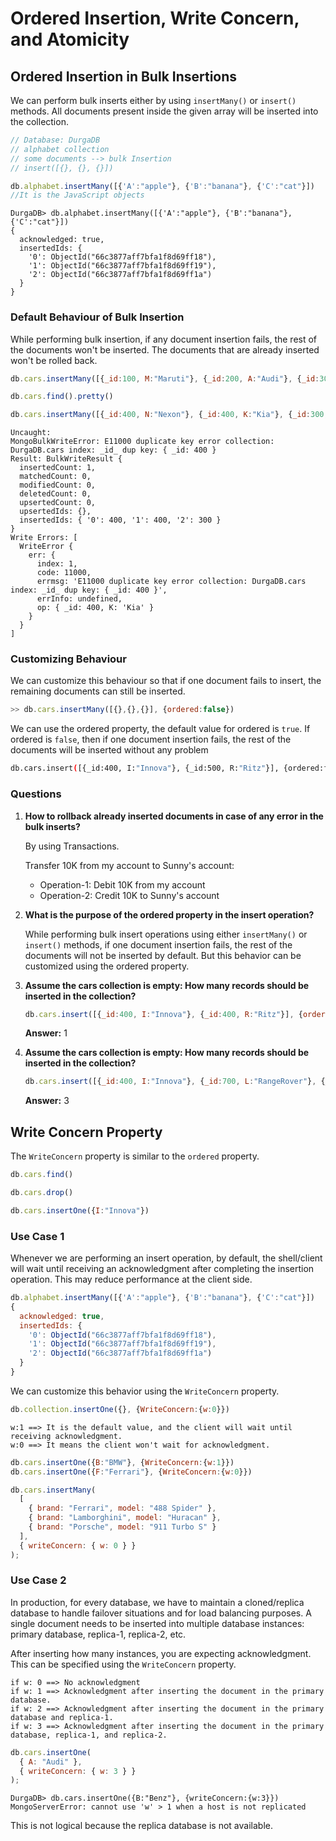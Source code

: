 # Ordered Insertion, Write Concern, and Atomicity

## Ordered Insertion in Bulk Insertions

We can perform bulk inserts either by using `insertMany()` or `insert()` methods. All documents present inside the given array will be inserted into the collection.

```javascript
// Database: DurgaDB
// alphabet collection
// some documents --> bulk Insertion
// insert([{}, {}, {}])

db.alphabet.insertMany([{'A':"apple"}, {'B':"banana"}, {'C':"cat"}])
//It is the JavaScript objects
```

```plaintext
DurgaDB> db.alphabet.insertMany([{'A':"apple"}, {'B':"banana"}, {'C':"cat"}])
{
  acknowledged: true,
  insertedIds: {
    '0': ObjectId("66c3877aff7bfa1f8d69ff18"),
    '1': ObjectId("66c3877aff7bfa1f8d69ff19"),
    '2': ObjectId("66c3877aff7bfa1f8d69ff1a")
  }
}
```

### Default Behaviour of Bulk Insertion

While performing bulk insertion, if any document insertion fails, the rest of the documents won't be inserted. The documents that are already inserted won't be rolled back.

```javascript
db.cars.insertMany([{_id:100, M:"Maruti"}, {_id:200, A:"Audi"}, {_id:300, B:"Benz"}])

db.cars.find().pretty()

db.cars.insertMany([{_id:400, N:"Nexon"}, {_id:400, K:"Kia"}, {_id:300, B:"Benz"}])
```

```plaintext
Uncaught:
MongoBulkWriteError: E11000 duplicate key error collection: DurgaDB.cars index: _id_ dup key: { _id: 400 }
Result: BulkWriteResult {
  insertedCount: 1,
  matchedCount: 0,
  modifiedCount: 0,
  deletedCount: 0,
  upsertedCount: 0,
  upsertedIds: {},
  insertedIds: { '0': 400, '1': 400, '2': 300 }
}
Write Errors: [
  WriteError {
    err: {
      index: 1,
      code: 11000,
      errmsg: 'E11000 duplicate key error collection: DurgaDB.cars index: _id_ dup key: { _id: 400 }',
      errInfo: undefined,
      op: { _id: 400, K: 'Kia' }
    }
  }
]
```

### Customizing Behaviour

We can customize this behaviour so that if one document fails to insert, the remaining documents can still be inserted.

```javascript
>> db.cars.insertMany([{},{},{}], {ordered:false})
```
We can use the ordered property, the default value for ordered is `true`.
If ordered is `false`, then if one document insertion fails, the rest of the documents will be inserted without any problem

```bash
db.cars.insert([{_id:400, I:"Innova"}, {_id:500, R:"Ritz"}], {ordered:false})
```

### Questions

1. **How to rollback already inserted documents in case of any error in the bulk inserts?**

   By using Transactions.

   Transfer 10K from my account to Sunny's account:
   - Operation-1: Debit 10K from my account
   - Operation-2: Credit 10K to Sunny's account

2. **What is the purpose of the ordered property in the insert operation?**

   While performing bulk insert operations using either `insertMany()` or `insert()` methods, if one document insertion fails, the rest of the documents will not be inserted by default. But this behavior can be customized using the ordered property.

3. **Assume the cars collection is empty: How many records should be inserted in the collection?**

   ```javascript
   db.cars.insert([{_id:400, I:"Innova"}, {_id:400, R:"Ritz"}], {ordered:true})
   ```

   **Answer:** 1

4. **Assume the cars collection is empty: How many records should be inserted in the collection?**

   ```javascript
   db.cars.insert([{_id:400, I:"Innova"}, {_id:700, L:"RangeRover"}, {_id:400, R:"Ritz"},  {_id:900, M:"Thar"}], {ordered:false})
   ```

   **Answer:** 3

## Write Concern Property

The `WriteConcern` property is similar to the `ordered` property.

```javascript
db.cars.find()

db.cars.drop()

db.cars.insertOne({I:"Innova"})
```

### Use Case 1

Whenever we are performing an insert operation, by default, the shell/client will wait until receiving an acknowledgment after completing the insertion operation. This may reduce performance at the client side.

```javascript
db.alphabet.insertMany([{'A':"apple"}, {'B':"banana"}, {'C':"cat"}])
{
  acknowledged: true,
  insertedIds: {
    '0': ObjectId("66c3877aff7bfa1f8d69ff18"),
    '1': ObjectId("66c3877aff7bfa1f8d69ff19"),
    '2': ObjectId("66c3877aff7bfa1f8d69ff1a")
  }
}
```

We can customize this behavior using the `WriteConcern` property.

```javascript
db.collection.insertOne({}, {WriteConcern:{w:0}})
```
```plaintext
w:1 ==> It is the default value, and the client will wait until receiving acknowledgment.
w:0 ==> It means the client won't wait for acknowledgment.
```

```javascript
db.cars.insertOne({B:"BMW"}, {WriteConcern:{w:1}})
db.cars.insertOne({F:"Ferrari"}, {WriteConcern:{w:0}})

db.cars.insertMany(
  [
    { brand: "Ferrari", model: "488 Spider" },
    { brand: "Lamborghini", model: "Huracan" },
    { brand: "Porsche", model: "911 Turbo S" }
  ],
  { writeConcern: { w: 0 } }
);
```

### Use Case 2

In production, for every database, we have to maintain a cloned/replica database to handle failover situations and for load balancing purposes. A single document needs to be inserted into multiple database instances: primary database, replica-1, replica-2, etc.

After inserting how many instances, you are expecting acknowledgment. This can be specified using the `WriteConcern` property.

```
if w: 0 ==> No acknowledgment
if w: 1 ==> Acknowledgment after inserting the document in the primary database.
if w: 2 ==> Acknowledgment after inserting the document in the primary database and replica-1.
if w: 3 ==> Acknowledgment after inserting the document in the primary database, replica-1, and replica-2.
```

```javascript
db.cars.insertOne(
  { A: "Audi" },
  { writeConcern: { w: 3 } }
);
```

```plaintext
DurgaDB> db.cars.insertOne({B:"Benz"}, {writeConcern:{w:3}})
MongoServerError: cannot use 'w' > 1 when a host is not replicated
```

This is not logical because the replica database is not available.
```